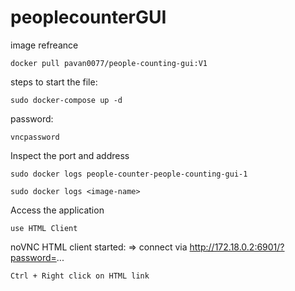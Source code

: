 # peoplecounterGUI

image refreance
```
docker pull pavan0077/people-counting-gui:V1
```
steps to start the file:
```
sudo docker-compose up -d
```
password:
```
vncpassword
```
Inspect the port and address
```
sudo docker logs people-counter-people-counting-gui-1
```
```
sudo docker logs <image-name>
```
Access the application
```
use HTML Client
```
noVNC HTML client started:
	=> connect via http://172.18.0.2:6901/?password=...
 ```
Ctrl + Right click on HTML link
